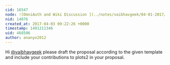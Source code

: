 ```yaml
---
cid: 16547
node: ![OmniAuth and Wiki Discussion ](../notes/vaibhavgeek/04-01-2017/omniauth-and-wiki-discussion)
nid: 14076
created_at: 2017-04-03 09:22:26 +0000
timestamp: 1491211346
uid: 468506
author: ananyo2012
---
```


Hi [@vaibhavgeek](/profile/vaibhavgeek) please draft the proposal according to the given template and include your contributions to plots2 in your proposal.